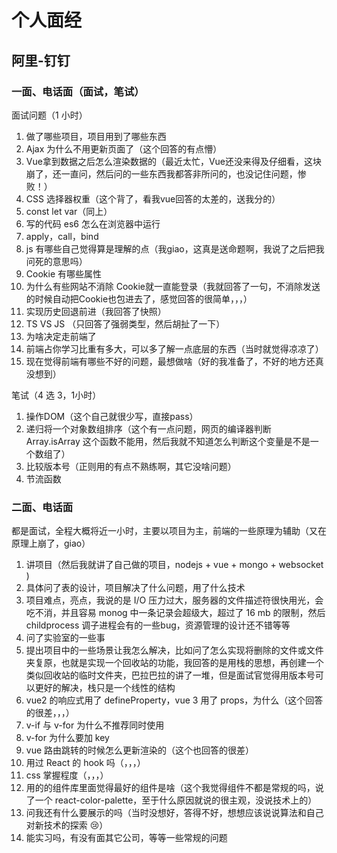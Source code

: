 # 个人面经

## 阿里-钉钉

### 一面、电话面（面试，笔试）

面试问题（1 小时）

1. 做了哪些项目，项目用到了哪些东西
2. Ajax 为什么不用更新页面了（这个回答的有点懵）
3. Vue拿到数据之后怎么渲染数据的（最近太忙，Vue还没来得及仔细看，这块崩了，还一直问，然后问的一些东西我都答非所问的，也没记住问题，惨败！）
4. CSS 选择器权重（这个背了，看我vue回答的太差的，送我分的）
5. const let var（同上）
6. 写的代码 es6 怎么在浏览器中运行
7. apply，call，bind
8. js 有哪些自己觉得算是理解的点（我giao，这真是送命题啊，我说了之后把我问死的意思吗）
9. Cookie 有哪些属性
10. 为什么有些网站不消除 Cookie就一直能登录（我就回答了一句，不消除发送的时候自动把Cookie也包进去了，感觉回答的很简单，，，）
11. 实现历史回退前进（我回答了快照）
12. TS VS JS （只回答了强弱类型，然后胡扯了一下）
13. 为啥决定走前端了
14. 前端占你学习比重有多大，可以多了解一点底层的东西（当时就觉得凉凉了）
15. 现在觉得前端有哪些不好的问题，最想做啥（好的我准备了，不好的地方还真没想到）

笔试（4 选 3，1小时）

1. 操作DOM（这个自己就很少写，直接pass）
2. 递归将一个对象数组排序（这个有一点问题，网页的编译器判断 Array.isArray 这个函数不能用，然后我就不知道怎么判断这个变量是不是一个数组了）
3. 比较版本号（正则用的有点不熟练啊，其它没啥问题）
4. 节流函数

### 二面、电话面

都是面试，全程大概将近一小时，主要以项目为主，前端的一些原理为辅助（又在原理上崩了，giao）

1. 讲项目（然后我就讲了自己做的项目，nodejs + vue + mongo + websocket )
2. 具体问了表的设计，项目解决了什么问题，用了什么技术
3. 项目难点，亮点，我说的是 I/O 压力过大，服务器的文件描述符很快用光，会吃不消，并且容易 monog 中一条记录会超级大，超过了 16 mb 的限制，然后childprocess 调子进程会有的一些bug，资源管理的设计还不错等等
4. 问了实验室的一些事
5. 提出项目中的一些场景让我怎么解决，比如问了怎么实现将删除的文件或文件夹复原，也就是实现一个回收站的功能，我回答的是用栈的思想，再创建一个类似回收站的临时文件夹，巴拉巴拉的讲了一堆，但是面试官觉得用版本号可以更好的解决，栈只是一个线性的结构
6. vue2 的响应式用了 defineProperty，vue 3 用了 props，为什么（这个回答的很差，，，）
6. v-if 与 v-for 为什么不推荐同时使用
6. v-for 为什么要加 key
7. vue 路由跳转的时候怎么更新渲染的（这个也回答的很差）
8. 用过 React 的 hook 吗（，，，）
9. css 掌握程度（，，，）
10. 用的的组件库里面觉得最好的组件是啥（这个我觉得组件不都是常规的吗，说了一个 react-color-palette，至于什么原因就说的很主观，没说技术上的）
11. 问我还有什么要展示的吗（当时没想好，答得不好，想想应该说说算法和自己对新技术的探索 :cry:） 
12. 能实习吗，有没有面其它公司，等等一些常规的问题